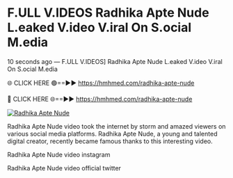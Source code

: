 # F.ULL V.IDEOS Radhika Apte Nude L.eaked V.ideo V.iral On S.ocial M.edia

10 seconds ago — F.ULL V.IDEOS] Radhika Apte Nude L.eaked V.ideo V.iral On S.ocial M.edia

🌐 CLICK HERE 🟢==►► https://hmhmed.com/radhika-apte-nude

🔴 CLICK HERE 🌐==►► https://hmhmed.com/radhika-apte-nude

[![Radhika Apte Nude](https://i.imgur.com/dJHk4Zq.gif)](https://hmhmed.com/radhika-apte-nude)

Radhika Apte Nude video took the internet by storm and amazed viewers on various social media platforms. Radhika Apte Nude, a young and talented digital creator, recently became famous thanks to this interesting video.

Radhika Apte Nude video instagram

Radhika Apte Nude video official twitter